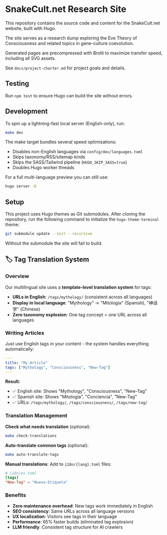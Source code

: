 # SnakeCult.net Research Site

This repository contains the source code and content for the SnakeCult.net website, built with Hugo.

The site serves as a research dump exploring the Eve Theory of Consciousness and related topics in gene-culture coevolution.

Generated pages are precompressed with Brotli to maximize transfer speed, including all SVG assets.

See `docs/project-charter.md` for project goals and details.

## Testing

Run `npm test` to ensure Hugo can build the site without errors.

## Development

To spin up a lightning-fast local server (English-only), run:

```bash
make dev
```

The make target bundles several speed optimisations:

* Disables non-English languages via `config/dev/languages.toml`
* Skips taxonomy/RSS/sitemap kinds
* Skips the SASS/Tailwind pipeline (`HUGO_SKIP_SASS=true`)
* Doubles Hugo worker threads

For a full multi-language preview you can still use:

```bash
hugo server -D
```

## Setup

This project uses Hugo themes as Git submodules. After cloning the repository,
run the following command to initialize the `hugo-theme-terminal` theme:

```bash
git submodule update --init --recursive
```

Without the submodule the site will fail to build.

## 🏷️ Tag Translation System

### Overview

Our multilingual site uses a **template-level translation system** for tags:
- **URLs in English**: `/tags/mythology/` (consistent across all languages)
- **Display in local language**: "Mythology" → "Mitología" (Spanish), "神话学" (Chinese)
- **Zero taxonomy explosion**: One tag concept = one URL across all languages

### Writing Articles

Just use English tags in your content - the system handles everything automatically:

```yaml
---
title: "My Article"
tags: ["Mythology", "Consciousness", "New-Tag"]
---
```

**Result:**
- ✅ English site: Shows "Mythology", "Consciousness", "New-Tag"
- ✅ Spanish site: Shows "Mitología", "Conciencia", "New-Tag" 
- ✅ URLs: `/tags/mythology/`, `/tags/consciousness/`, `/tags/new-tag/`

### Translation Management

**Check what needs translation** (optional):
```bash
make check-translations
```

**Auto-translate common tags** (optional):
```bash
make auto-translate-tags
```

**Manual translations**: Add to `i18n/{lang}.toml` files:
```toml
# i18n/es.toml
[tags]
"New-Tag" = "Nueva-Etiqueta"
```

### Benefits

- **Zero maintenance overhead**: New tags work immediately in English
- **SEO consistency**: Same URLs across all language versions
- **UX localization**: Visitors see tags in their language
- **Performance**: 65% faster builds (eliminated tag explosion)
- **LLM friendly**: Consistent tag structure for AI crawlers
